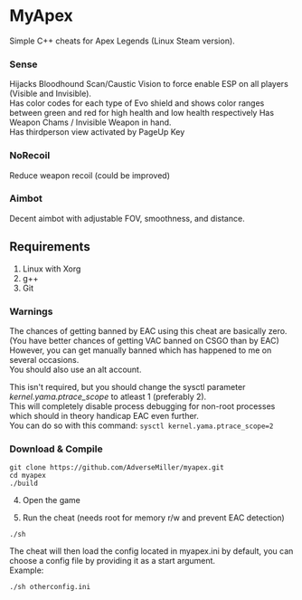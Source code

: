 # MyApex
Simple C++ cheats for Apex Legends (Linux Steam version). 

### Sense 
Hijacks Bloodhound Scan/Caustic Vision to force enable ESP on all players (Visible and Invisible).\
Has color codes for each type of Evo shield and shows color ranges between green and red for high health and low health respectively
Has Weapon Chams / Invisible Weapon in hand.\
Has thirdperson view activated by PageUp Key

### NoRecoil
Reduce weapon recoil (could be improved)


### Aimbot
Decent aimbot with adjustable FOV, smoothness, and distance.

## Requirements
1. Linux with Xorg
2. g++
3. Git

### Warnings
The chances of getting banned by EAC using this cheat are basically zero. (You have better chances of getting VAC banned on CSGO than by EAC)\
However, you can get manually banned which has happened to me on several occasions.\
You should also use an alt account.

This isn't required, but you should change the sysctl parameter *kernel.yama.ptrace_scope* to atleast 1 (preferably 2).\
This will completely disable process debugging for non-root processes which should in theory handicap EAC even further.\
You can do so with this command: ```sysctl kernel.yama.ptrace_scope=2```

### Download & Compile

```
git clone https://github.com/AdverseMiller/myapex.git
cd myapex
./build
```

4. Open the game

5. Run the cheat (needs root for memory r/w and prevent EAC detection)
```
./sh
```

The cheat will then load the config located in myapex.ini by default, you can choose a config file by providing it as a start argument.\
Example:
```
./sh otherconfig.ini
```












